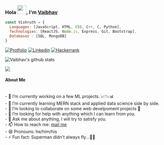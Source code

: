### Hola <img src="https://github.com/TheDudeThatCode/TheDudeThatCode/blob/master/Assets/Hi.gif" width="29px">, I'm <a href="https://Vaibhavabhaysharma.github.io" target="_blank"> Vaibhav</a> 
<!-- <a href="https://twitter.com/__Vaibhavsharma">
<img align="left" alt="Vaibhav's Twitter" width="22px" src="https://cdn.jsdelivr.net/npm/simple-icons@v3/icons/twitter.svg" />
</a> -->
<!-- <a href="https://medium.com/@vaibhavmcudc145">
<img align="left" alt="Vaibhav's Medium" width="22px" src="https://cdn.jsdelivr.net/npm/simple-icons@v3/icons/medium.svg" />
</a><br/>    -->
<!--[visitors](https://visitor-badge.laobi.icu/badge?page_id=Vaibhavabhaysharma.Vaibhavabhaysharma)
[![GitHub followers](https://img.shields.io/github/followers/Vaibhavabhaysharma.svg?style=social&label=Follow)](https://github.com/Vaibhavabhaysharma?tab=followers)-->  

```js
const Vishruth = {
  Languages: [JavaScript, HTML, CSS, C++, C, Python],
  Technologies: [ReactJS, Node.js, Express, Git, Bootstrap],
  Databases : [SQL, MongoDB]
}
```

[![Protfolio](https://img.shields.io/badge/Portfolio-239?style=for-the-badge&logo='https://Vaibhavabhaysharma.github.io'=&logoColor=white)](https://Vaibhavabhaysharma.github.io)
[![Linkedin](https://img.shields.io/badge/Linkedin-0077B5?style=for-the-badge&logo=linkedin&logoColor=white)](https://www.linkedin.com/in/vaibhavabhaysharma/)
[![Hackerrank](https://img.shields.io/badge/Hackerrank-394248?style=for-the-badge&logo=hackerrank&logoColor=1ba94c)](https://www.hackerrank.com/vaibhavmcudc145)

![Vaibhav's github stats](https://github-readme-stats.vercel.app/api?username=Vaibhavabhaysharma&show_icons=true&count_private=true&theme=radical&include_all_commits=true)
            
![](https://komarev.com/ghpvc/?username=Vaibhavabhaysharma&color=7F00FF)

#### About Me   
<br/>
- 🔭 I’m currently working on a few ML projects. 📈📉📊<br/>
- 🌱 I’m currently learning MERN stack and applied data science side by side.<br/>  
- 👯 I’m looking to collaborate on some web develpoment projects 👀<br/>
- 🤔 I’m looking for help with anything which I can learn from you.<br/>
- 💬 Ask me about anything, I will try to satisfy you.<br/>
- 📫 How to reach me: <a href="mailto:vaibhavmcudc145@gmail.com">mail me</a><br/>
- 😄 Pronouns: he/him/his<br/>
- ⚡ Fun fact: Superman didn't always fly...🦸🏻<br/>
